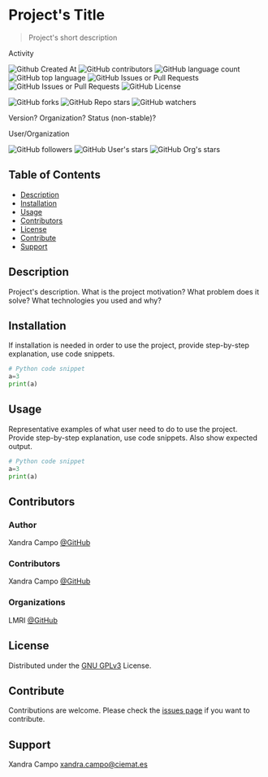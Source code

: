 # Project's Title
> Project's short description

Activity

![Github Created At](https://img.shields.io/github/created-at/lmri-met/sites-guideradpros)
![GitHub contributors](https://img.shields.io/github/contributors/lmri-met/sites-guideradpros)
![GitHub language count](https://img.shields.io/github/languages/count/lmri-met/sites-guideradpros)
![GitHub top language](https://img.shields.io/github/languages/top/lmri-met/sites-guideradpros)
![GitHub Issues or Pull Requests](https://img.shields.io/github/issues/lmri-met/sites-guideradpros)
![GitHub Issues or Pull Requests](https://img.shields.io/github/issues-pr/lmri-met/sites-guideradpros)
![GitHub License](https://img.shields.io/github/license/lmri-met/sites-guideradpros)

![GitHub forks](https://img.shields.io/github/forks/lmri-met/sites-guideradpros)
![GitHub Repo stars](https://img.shields.io/github/stars/lmri-met/sites-guideradpros)
![GitHub watchers](https://img.shields.io/github/watchers/lmri-met/sites-guideradpros)

Version? Organization? Status (non-stable)?

User/Organization

![GitHub followers](https://img.shields.io/github/followers/lmri-met)
![GitHub User's stars](https://img.shields.io/github/stars/lmri-met)
![GitHub Org's stars](https://img.shields.io/github/stars/lmri-met)

## Table of Contents
- [Description](#description)
- [Installation](#installation)
- [Usage](#usage)
- [Contributors](#contributors)
- [License](#license)
- [Contribute](#contribute)
- [Support](#support)

<a name="description"></a>
## Description
Project's description. What is the project motivation? What problem does it solve? What technologies you used and why?

<a name="installation"></a>
## Installation
If installation is needed in order to use the project, provide step-by-step explanation, use code snippets.
```python
# Python code snippet
a=3
print(a)
```

<a name="usage"></a>
## Usage
Representative examples of what user need to do to use the project. Provide step-by-step explanation, use code snippets. Also show expected output. 
```python
# Python code snippet
a=3
print(a)
```

<a name="contributors"></a>
## Contributors
### Author
Xandra Campo [@GitHub](https://github.com/xandratxan/)
### Contributors
Xandra Campo [@GitHub](https://github.com/xandratxan/)
### Organizations
LMRI [@GitHub](https://github.com/lmri-met/)

<a name="license"></a>
## License
Distributed under the [GNU GPLv3](https://choosealicense.com/licenses/gpl-3.0/) License.

<a name="contribute"></a>
## Contribute
Contributions are welcome. Please check the [issues page](https://github.com/user/repository/issues) if you want to contribute.

<a name="support"></a>
## Support
Xandra Campo [xandra.campo@ciemat.es](mailto:xandra.campo@ciemat.es)
